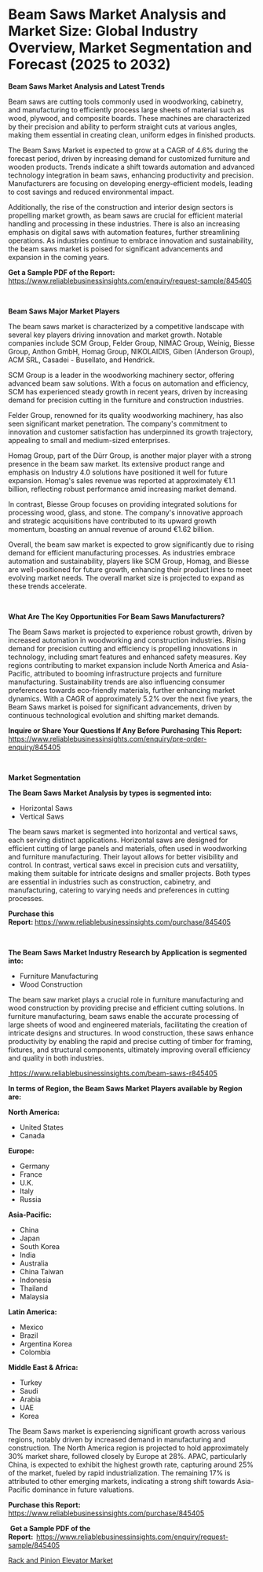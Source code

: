 <p><h1>Beam Saws Market Analysis and Market Size: Global Industry Overview, Market Segmentation and Forecast (2025 to 2032)</h1></p><p><strong>Beam Saws Market Analysis and Latest Trends</strong></p>
<p><p>Beam saws are cutting tools commonly used in woodworking, cabinetry, and manufacturing to efficiently process large sheets of material such as wood, plywood, and composite boards. These machines are characterized by their precision and ability to perform straight cuts at various angles, making them essential in creating clean, uniform edges in finished products.</p><p>The Beam Saws Market is expected to grow at a CAGR of 4.6% during the forecast period, driven by increasing demand for customized furniture and wooden products. Trends indicate a shift towards automation and advanced technology integration in beam saws, enhancing productivity and precision. Manufacturers are focusing on developing energy-efficient models, leading to cost savings and reduced environmental impact. </p><p>Additionally, the rise of the construction and interior design sectors is propelling market growth, as beam saws are crucial for efficient material handling and processing in these industries. There is also an increasing emphasis on digital saws with automation features, further streamlining operations. As industries continue to embrace innovation and sustainability, the beam saws market is poised for significant advancements and expansion in the coming years.</p></p>
<p><strong>Get a Sample PDF of the Report:&nbsp;</strong> <a href="https://www.reliablebusinessinsights.com/enquiry/request-sample/845405?utm_campaign=2226&utm_medium=2&utm_source=Github&utm_content=ia&utm_term=17022025&utm_id=beam-saws">https://www.reliablebusinessinsights.com/enquiry/request-sample/845405</a></p>
<p>&nbsp;</p>
<p><strong>Beam Saws Major Market Players</strong></p>
<p><p>The beam saws market is characterized by a competitive landscape with several key players driving innovation and market growth. Notable companies include SCM Group, Felder Group, NIMAC Group, Weinig, Biesse Group, Anthon GmbH, Homag Group, NIKOLAIDIS, Giben (Anderson Group), ACM SRL, Casadei - Busellato, and Hendrick.</p><p>SCM Group is a leader in the woodworking machinery sector, offering advanced beam saw solutions. With a focus on automation and efficiency, SCM has experienced steady growth in recent years, driven by increasing demand for precision cutting in the furniture and construction industries. </p><p>Felder Group, renowned for its quality woodworking machinery, has also seen significant market penetration. The company's commitment to innovation and customer satisfaction has underpinned its growth trajectory, appealing to small and medium-sized enterprises.</p><p>Homag Group, part of the Dürr Group, is another major player with a strong presence in the beam saw market. Its extensive product range and emphasis on Industry 4.0 solutions have positioned it well for future expansion. Homag's sales revenue was reported at approximately €1.1 billion, reflecting robust performance amid increasing market demand.</p><p>In contrast, Biesse Group focuses on providing integrated solutions for processing wood, glass, and stone. The company's innovative approach and strategic acquisitions have contributed to its upward growth momentum, boasting an annual revenue of around €1.62 billion.</p><p>Overall, the beam saw market is expected to grow significantly due to rising demand for efficient manufacturing processes. As industries embrace automation and sustainability, players like SCM Group, Homag, and Biesse are well-positioned for future growth, enhancing their product lines to meet evolving market needs. The overall market size is projected to expand as these trends accelerate.</p></p>
<p>&nbsp;</p>
<p><strong>What Are The Key Opportunities For Beam Saws Manufacturers?</strong></p>
<p><p>The Beam Saws market is projected to experience robust growth, driven by increased automation in woodworking and construction industries. Rising demand for precision cutting and efficiency is propelling innovations in technology, including smart features and enhanced safety measures. Key regions contributing to market expansion include North America and Asia-Pacific, attributed to booming infrastructure projects and furniture manufacturing. Sustainability trends are also influencing consumer preferences towards eco-friendly materials, further enhancing market dynamics. With a CAGR of approximately 5.2% over the next five years, the Beam Saws market is poised for significant advancements, driven by continuous technological evolution and shifting market demands.</p></p>
<p><strong>Inquire or Share Your Questions If Any Before Purchasing This Report:</strong> <a href="https://www.reliablebusinessinsights.com/enquiry/pre-order-enquiry/845405?utm_campaign=2226&utm_medium=2&utm_source=Github&utm_content=ia&utm_term=17022025&utm_id=beam-saws">https://www.reliablebusinessinsights.com/enquiry/pre-order-enquiry/845405</a></p>
<p>&nbsp;</p>
<p><strong>Market Segmentation</strong></p>
<p><strong>The Beam Saws Market Analysis by types is segmented into:</strong></p>
<p><ul><li>Horizontal Saws</li><li>Vertical Saws</li></ul></p>
<p><p>The beam saws market is segmented into horizontal and vertical saws, each serving distinct applications. Horizontal saws are designed for efficient cutting of large panels and materials, often used in woodworking and furniture manufacturing. Their layout allows for better visibility and control. In contrast, vertical saws excel in precision cuts and versatility, making them suitable for intricate designs and smaller projects. Both types are essential in industries such as construction, cabinetry, and manufacturing, catering to varying needs and preferences in cutting processes.</p></p>
<p><strong>Purchase this Report:&nbsp;</strong><a href="https://www.reliablebusinessinsights.com/purchase/845405?utm_campaign=2226&utm_medium=2&utm_source=Github&utm_content=ia&utm_term=17022025&utm_id=beam-saws">https://www.reliablebusinessinsights.com/purchase/845405</a></p>
<p>&nbsp;</p>
<p><strong>The Beam Saws Market Industry Research by Application is segmented into:</strong></p>
<p><ul><li>Furniture Manufacturing</li><li>Wood Construction</li></ul></p>
<p><p>The beam saw market plays a crucial role in furniture manufacturing and wood construction by providing precise and efficient cutting solutions. In furniture manufacturing, beam saws enable the accurate processing of large sheets of wood and engineered materials, facilitating the creation of intricate designs and structures. In wood construction, these saws enhance productivity by enabling the rapid and precise cutting of timber for framing, fixtures, and structural components, ultimately improving overall efficiency and quality in both industries.</p></p>
<p><a href="https://www.reliablebusinessinsights.com/beam-saws-r845405?utm_campaign=2226&utm_medium=2&utm_source=Github&utm_content=ia&utm_term=17022025&utm_id=beam-saws">&nbsp;https://www.reliablebusinessinsights.com/beam-saws-r845405</a></p>
<p><strong>In terms of Region, the Beam Saws Market Players available by Region are:</strong></p>
<p>
    <p> <strong> North America: </strong>
        <ul>
            <li>United States</li>
            <li>Canada</li>
        </ul>
        </p> 
    <p> <strong> Europe: </strong>
        <ul>
            <li>Germany</li>
            <li>France</li>
            <li>U.K.</li>
            <li>Italy</li>
            <li>Russia</li>
        </ul>
        </p> 
    <p> <strong> Asia-Pacific: </strong>
        <ul>
            <li>China</li>
            <li>Japan</li>
            <li>South Korea</li>
            <li>India</li>
            <li>Australia</li>
            <li>China Taiwan</li>
            <li>Indonesia</li>
            <li>Thailand</li>
            <li>Malaysia</li>
        </ul>
        </p> 
    <p> <strong> Latin America: </strong>
        <ul>
            <li>Mexico</li>
            <li>Brazil</li>
            <li>Argentina Korea</li>
            <li>Colombia</li>
        </ul>
        </p> 
    <p> <strong> Middle East & Africa: </strong>
        <ul>
            <li>Turkey</li>
            <li>Saudi</li>
            <li>Arabia</li>
            <li>UAE</li>
            <li>Korea</li>
        </ul>
    </p>
    </p>
<p><p>The Beam Saws market is experiencing significant growth across various regions, notably driven by increased demand in manufacturing and construction. The North America region is projected to hold approximately 30% market share, followed closely by Europe at 28%. APAC, particularly China, is expected to exhibit the highest growth rate, capturing around 25% of the market, fueled by rapid industrialization. The remaining 17% is attributed to other emerging markets, indicating a strong shift towards Asia-Pacific dominance in future valuations.</p></p>
<p><strong>Purchase this Report: </strong><a href="https://www.reliablebusinessinsights.com/purchase/845405?utm_campaign=2226&utm_medium=2&utm_source=Github&utm_content=ia&utm_term=17022025&utm_id=beam-saws">https://www.reliablebusinessinsights.com/purchase/845405</a></p>
<p>&nbsp;<strong>Get a Sample PDF of the Report:&nbsp;&nbsp;</strong><a href="https://www.reliablebusinessinsights.com/enquiry/request-sample/845405?utm_campaign=2226&utm_medium=2&utm_source=Github&utm_content=ia&utm_term=17022025&utm_id=beam-saws">https://www.reliablebusinessinsights.com/enquiry/request-sample/845405</a></p>
<p><strong></strong></p>
<p><p><a href="https://github.com/AlisaRowe24/Market-Research-Report-List-1/blob/main/rack-and-pinion-elevator-market.md?utm_campaign=2226&utm_medium=2&utm_source=Github&utm_content=ia&utm_term=17022025&utm_id=beam-saws">Rack and Pinion Elevator Market</a></p></p>